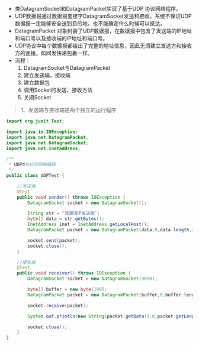 - 类DatagramSocket和DatagramPacket实现了基于UDP 协议网络程序。
- UDP数据报通过数据报套接字DatagramSocket发送和接收，系统不保证UDP数据报一定能够安全送到目的地，也不能确定什么时候可以抵达。
- DatagramPacket 对象封装了UDP数据报，在数据报中包含了发送端的IP地址和端口号以及接收端的IP地址和端口号。
- UDP协议中每个数据报都给出了完整的地址信息，因此无须建立发送方和接收方的连接。如同发快递包裹一样。
- 流程：
  1. DatagramSocket与DatagramPacket
  2. 建立发送端，接收端
  3. 建立数据包
  4. 调用Socket的发送、接收方法
  5. 关闭Socket

> 1、发送端与接收端是两个独立的运行程序

```java
import org.junit.Test;

import java.io.IOException;
import java.net.DatagramPacket;
import java.net.DatagramSocket;
import java.net.InetAddress;

/**
 * UDPd协议的网络编程
 */
public class UDPTest { 

    //发送端
    @Test
    public void sender() throws IOException { 
        DatagramSocket socket = new DatagramSocket();

        String str = "我是UDP发送端";
        byte[] data = str.getBytes();
        InetAddress inet = InetAddress.getLocalHost();
        DatagramPacket packet = new DatagramPacket(data,0,data.length,inet,9090);

        socket.send(packet);
        socket.close();
    }

    //接收端
    @Test
    public void receiver() throws IOException { 
        DatagramSocket socket = new DatagramSocket(9090);

        byte[] buffer = new byte[100];
        DatagramPacket packet = new DatagramPacket(buffer,0,buffer.length);

        socket.receive(packet);

        System.out.println(new String(packet.getData(),0,packet.getLength()));

        socket.close();
    }
}
```